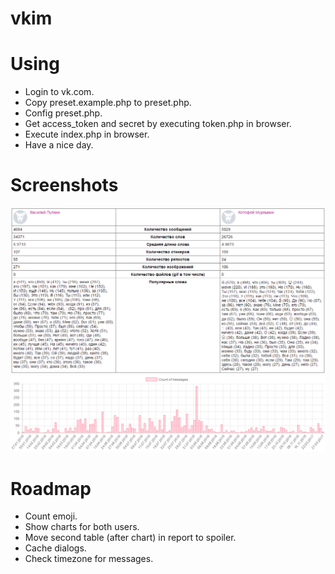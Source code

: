 # vkim #

# Using #
* Login to vk.com.
* Copy preset.example.php to preset.php.
* Config preset.php.
* Get access_token and secret by executing token.php in browser.
* Execute index.php in browser.
* Have a nice day.

# Screenshots #
![Report, part 0](https://raw.githubusercontent.com/mishantrop/vkim/master/assets/images/report_0.png "Report, part 0")
![Report, part 1](https://raw.githubusercontent.com/mishantrop/vkim/master/assets/images/report_2.png "Report, part 1")

# Roadmap #
* Count emoji.
* Show charts for both users.
* Move second table (after chart) in report to spoiler.
* Cache dialogs.
* Check timezone for messages.